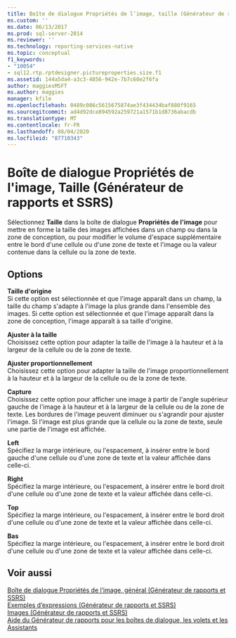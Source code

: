 ```yaml
---
title: Boîte de dialogue Propriétés de l’image, taille (Générateur de rapports et SSRS) | Microsoft Docs
ms.custom: ''
ms.date: 06/13/2017
ms.prod: sql-server-2014
ms.reviewer: ''
ms.technology: reporting-services-native
ms.topic: conceptual
f1_keywords:
- "10054"
- sql12.rtp.rptdesigner.pictureproperties.size.f1
ms.assetid: 144a5da4-a3c3-4856-942e-7b7c60e2f6fa
author: maggiesMSFT
ms.author: maggies
manager: kfile
ms.openlocfilehash: 0489c086c5615675874ae3f434434baf880f9165
ms.sourcegitcommit: ad4d92dce894592a259721a1571b1d8736abacdb
ms.translationtype: MT
ms.contentlocale: fr-FR
ms.lasthandoff: 08/04/2020
ms.locfileid: "87710343"
---
```

# <a name="image-properties-dialog-box-size-report-builder-and-ssrs"></a>Boîte de dialogue Propriétés de l'image, Taille (Générateur de rapports et SSRS)
  Sélectionnez **Taille** dans la boîte de dialogue **Propriétés de l'image** pour mettre en forme la taille des images affichées dans un champ ou dans la zone de conception, ou pour modifier le volume d'espace supplémentaire entre le bord d'une cellule ou d'une zone de texte et l'image ou la valeur contenue dans la cellule ou la zone de texte.  
  
## <a name="options"></a>Options  
 **Taille d'origine**  
 Si cette option est sélectionnée et que l'image apparaît dans un champ, la taille du champ s'adapte à l'image la plus grande dans l'ensemble des images. Si cette option est sélectionnée et que l'image apparaît dans la zone de conception, l'image apparaît à sa taille d'origine.  
  
 **Ajuster à la taille**  
 Choisissez cette option pour adapter la taille de l'image à la hauteur et à la largeur de la cellule ou de la zone de texte.  
  
 **Ajuster proportionnellement**  
 Choisissez cette option pour adapter la taille de l'image proportionnellement à la hauteur et à la largeur de la cellule ou de la zone de texte.  
  
 **Capture**  
 Choisissez cette option pour afficher une image à partir de l'angle supérieur gauche de l'image à la hauteur et à la largeur de la cellule ou de la zone de texte. Les bordures de l'image peuvent diminuer ou s'agrandir pour ajuster l'image. Si l'image est plus grande que la cellule ou la zone de texte, seule une partie de l'image est affichée.  
  
 **Left**  
 Spécifiez la marge intérieure, ou l'espacement, à insérer entre le bord gauche d'une cellule ou d'une zone de texte et la valeur affichée dans celle-ci.  
  
 **Right**  
 Spécifiez la marge intérieure, ou l'espacement, à insérer entre le bord droit d'une cellule ou d'une zone de texte et la valeur affichée dans celle-ci.  
  
 **Top**  
 Spécifiez la marge intérieure, ou l'espacement, à insérer entre le bord droit d'une cellule ou d'une zone de texte et la valeur affichée dans celle-ci.  
  
 **Bas**  
 Spécifiez la marge intérieure, ou l'espacement, à insérer entre le bord droit d'une cellule ou d'une zone de texte et la valeur affichée dans celle-ci.  
  
## <a name="see-also"></a>Voir aussi  
 [Boîte de dialogue Propriétés de l’image, général &#40;Générateur de rapports et SSRS&#41;](../../2014/reporting-services/image-properties-dialog-box-general-report-builder-and-ssrs.md)   
 [Exemples d’expressions &#40;Générateur de rapports et SSRS&#41;](report-design/expression-examples-report-builder-and-ssrs.md)   
 [Images &#40;Générateur de rapports et SSRS&#41;](report-design/images-report-builder-and-ssrs.md)   
 [Aide du Générateur de rapports pour les boîtes de dialogue, les volets et les Assistants](../../2014/reporting-services/report-builder-help-for-dialog-boxes-panes-and-wizards.md)  
  
  
